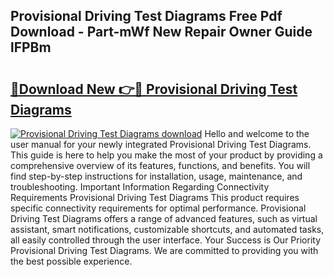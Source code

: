## Provisional Driving Test Diagrams Free Pdf Download - Part-mWf New Repair Owner Guide lFPBm

# <h2><a href="http://dfqya2v.blite.top/?on=Provisional+Driving+Test+Diagrams">🔗Download New 👉🔴 Provisional Driving Test Diagrams</a></h2>

[![Provisional Driving Test Diagrams download](https://i.imgur.com/lujVjoI.png)](http://dfqya2v.blite.top/?on=Provisional+Driving+Test+Diagrams)
Hello and welcome to the user manual for your newly integrated Provisional Driving Test Diagrams. This guide is here to help you make the most of your product by providing a comprehensive overview of its features, functions, and benefits. You will find step-by-step instructions for installation, usage, maintenance, and troubleshooting. Important Information Regarding Connectivity Requirements Provisional Driving Test Diagrams This product requires specific connectivity requirements for optimal performance. Provisional Driving Test Diagrams offers a range of advanced features, such as virtual assistant, smart notifications, customizable shortcuts, and automated tasks, all easily controlled through the user interface. Your Success is Our Priority Provisional Driving Test Diagrams. We are committed to providing you with the best possible experience.
